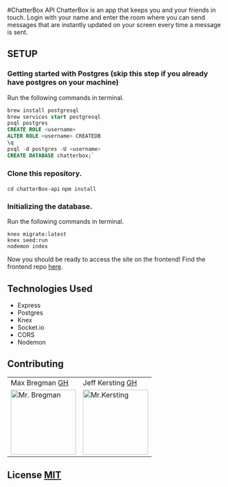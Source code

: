 #ChatterBox API
ChatterBox is an app that keeps you and your friends in touch. Login with your name and enter the room where you can send messages that are instantly updated on your screen every time a message is sent.


## SETUP

### Getting started with Postgres (skip this step if you already have postgres on your machine)
Run the following commands in terminal. 

```SQL
brew install postgresql
brew services start postgresql
psql postgres
CREATE ROLE <username>
ALTER ROLE <username> CREATEDB
\q
psql -d postgres -U <username>
CREATE DATABASE chatterbox;`
```

### Clone this repository. 
`cd chatterBox-api`
`npm install`


### Initializing the database. 
Run the following commands in terminal. 
```
knex migrate:latest
knex seed:run
nodemon index
```

Now you should be ready to access the site on the frontend! Find the frontend repo [here](https://github.com/JeffKersting/chatterBox).

## Technologies Used
<ul>
  <li>Express</li> 
  <li>Postgres</li> 
  <li>Knex</li> 
  <li>Socket.io</li> 
  <li>CORS</li> 
  <li>Nodemon</li>   
</ul>

## Contributing
<table>
  <tr>
    <td> Max Bregman <a href="https://github.com/Max9545">GH</td>
    <td> Jeff Kersting <a href="https://github.com/JeffKersting">GH</td>
  </tr>
<td><img src="https://avatars.githubusercontent.com/u/67295227?s=460&u=ad5787c63676987806b88f2bf84a34b45a5a5e98&v=4" alt="Mr. Bregman"
 width="150" height="auto" /></td>
 <td><img src="https://avatars.githubusercontent.com/u/69732297?s=460&u=00030864e625ff24c4d8f902473b89e6f0c450ac&v=4" alt="Mr.Kersting"
 width="150" height="auto" /></td>
</table>

## License [MIT](https://choosealicense.com/licenses/mit/)
